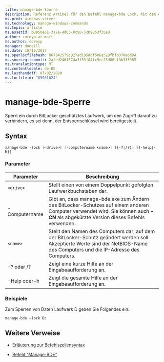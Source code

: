 ```yaml
---
title: manage-bde-Sperre
description: Referenz Artikel für den Befehl manage-bde Lock, mit dem ein durch BitLocker geschütztes Laufwerk gesperrt wird, um den Zugriff darauf zu verhindern, sofern der entsperrungs Schlüssel nicht verfügbar ist.
ms.prod: windows-server
ms.technology: manage-windows-commands
ms.topic: article
ms.assetid: b8858e61-3a7e-4d03-8c98-5c09853f35e8
author: coreyp-at-msft
ms.author: coreyp
manager: dongill
ms.date: 10/16/2017
ms.openlocfilehash: b67342579c827ad195ddf506e529fbfb370a6d94
ms.sourcegitcommit: 2afed2461574a3f53f84fc9ec28d86df3b335685
ms.translationtype: MT
ms.contentlocale: de-DE
ms.lasthandoff: 07/02/2020
ms.locfileid: "85931624"
---
```

# <a name="manage-bde-lock"></a>manage-bde-Sperre

Sperrt ein durch BitLocker geschütztes Laufwerk, um den Zugriff darauf zu verhindern, es sei denn, der Entsperrschlüssel wird bereitgestellt.

## <a name="syntax"></a>Syntax

```
manage-bde -lock [<drive>] [-computername <name>] [{-?|/?}] [{-help|-h}]
```

### <a name="parameters"></a>Parameter

| Parameter | Beschreibung |
| --------- | ----------- |
| `<drive>` | Stellt einen von einem Doppelpunkt gefolgten Laufwerkbuchstaben dar. |
| -Computername | Gibt an, dass manage-bde.exe zum Ändern des BitLocker-Schutzes auf einem anderen Computer verwendet wird. Sie können auch **-CN** als abgekürzte Version dieses Befehls verwenden. |
| `<name>` | Stellt den Namen des Computers dar, auf dem der BitLocker-Schutz geändert werden soll. Akzeptierte Werte sind der NetBIOS-Name des Computers und die IP-Adresse des Computers. |
| -? oder /? | Zeigt eine kurze Hilfe an der Eingabeaufforderung an. |
| -Help oder-h | Zeigt die gesamte Hilfe an der Eingabeaufforderung an. |

### <a name="examples"></a>Beispiele

Zum Sperren von Daten Laufwerk D geben Sie Folgendes ein:

```
manage-bde –lock D:
```

## <a name="additional-references"></a>Weitere Verweise

- [Erläuterung zur Befehlszeilensyntax](command-line-syntax-key.md)

- [Befehl "Manage-BDE"](manage-bde.md)
